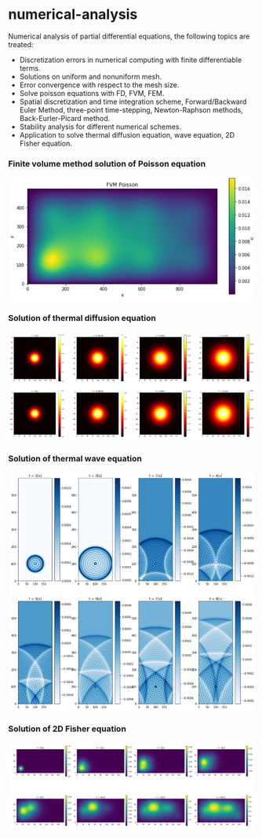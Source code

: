 # numerical-analysis
Numerical analysis of partial differential equations, the following topics are treated:
- Discretization errors in numerical computing with finite differentiable terms.
- Solutions on uniform and nonuniform mesh.
- Error convergence with respect to the mesh size.
- Solve poisson equations with FD, FVM, FEM.
- Spatial discretization and time integration scheme, Forward/Backward Euler Method, three-point time-stepping, Newton-Raphson methods, Back-Eurler-Picard method.
- Stability analysis for different numerical schemes.
- Application to solve thermal diffusion equation, wave equation, 2D Fisher equation.

### Finite volume method solution of Poisson equation
<img src="https://raw.githubusercontent.com/YuchenZhu/numerical-analysis/master/img/fvm.png" width=800> 

### Solution of thermal diffusion equation
<img src="https://raw.githubusercontent.com/YuchenZhu/numerical-analysis/master/img/diffusion.png" width=800> 

### Solution of thermal wave equation
<img src="https://github.com/YuchenZhu/numerical-analysis/blob/master/img/wave.png" width=800> 

### Solution of 2D Fisher equation
<img src="https://raw.githubusercontent.com/YuchenZhu/numerical-analysis/master/img/fisher.png" width=800> 
